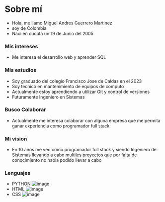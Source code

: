 # Sobre mí
- Hola, me llamo Miguel Andres Guerrero Martinez
- soy de Colombia
- Naci en cucuta un 19 de Junio del 2005

### Mis intereses
- Me interesa el desarrollo web y aprender SQL

### Mis estudios
- Soy graduado del colegio Francisco Jose de Caldas en el 2023
- Soy tecnico en mantenimiento de equipos de computo
- Actualmente estoy aprendiendo a utilizar Git y control de versiones
- Futuramente Ingeniero en Sistemas

### Busco Colaborar
- Actualmente me interesa colaborar con alguna empresa que me permita ganar experiencia como programador full stack

### Mi vision
- En 10 años me veo como programador full stack y siendo Ingeniero de Sistemas llevando a cabo multiles proyectos que por falta de conocimiento no habia podido llevar a cabo

### Lenguajes 
- PYTHON ![image]({https://img.shields.io/badge/Python-FFD43B?style=for-the-badge&logo=python&logoColor=blue})
- HTML ![image]({https://img.shields.io/badge/HTML5-E34F26?style=for-the-badge&logo=html5&logoColor=white})
- CSS ![image]({https://img.shields.io/badge/CSS3-1572B6?style=for-the-badge&logo=css3&logoColor=white})